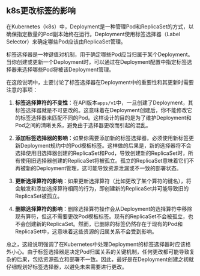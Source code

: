 ## k8s更改标签的影响

在Kubernetes（k8s）中，Deployment是一种管理Pod和ReplicaSet的方式，以确保指定数量的Pod副本始终在运行。Deployment使用标签选择器（Label Selector）来确定哪些Pod应该由ReplicaSet管理。

标签选择器是一种键值对机制，用于确定哪些Pod应当归属于某个Deployment。当你创建或更新一个Deployment时，可以通过在Deployment配置中指定标签选择器来选择哪些Pod将被该Deployment管理。

在这段说明中，主要讨论了标签选择器在Deployment中的重要性和其更新时需要注意的事项：

1. **标签选择算符的不变性**：在API版本`apps/v1`中，一旦创建了Deployment，其标签选择器就是不可更改的。这意味着在Deployment创建后，你不能修改它的标签选择器来匹配不同的Pod。这样设计的目的是为了维护Deployment和Pod之间的清晰关系，避免由于选择器更改而引起的混乱。

2. **添加标签选择器的影响**：如果你需要添加新的标签选择器，必须使用新标签更新Deployment规约中的Pod模板标签。这样做的后果是，新的选择器将不会选择使用旧选择器创建的ReplicaSet和Pod，导致创建新的ReplicaSet时，所有使用旧选择器创建的ReplicaSet将被孤立。孤立的ReplicaSet意味着它们不再被新的Deployment管理，这可能导致资源泄漏或不一致的部署状态。

3. **更新选择算符的影响**：如果更新选择算符（比如更改了某个算符的键名），将会触发和添加选择算符相同的行为，即创建新的ReplicaSet并可能导致旧的ReplicaSet被孤立。

4. **删除选择算符的影响**：删除选择算符操作会从Deployment的选择算符中移除现有算符，但这不需要更改Pod模板标签。现有的ReplicaSet不会被孤立，也不会创建新的ReplicaSet。然而，已删除的标签仍然存在于现有的Pod和ReplicaSet中，这意味着这些资源的归属关系不会受到影响。

总之，这段说明强调了在Kubernetes中处理Deployment的标签选择器时应该格外小心。由于标签选择器是决定Pod归属关系的关键机制，任何更改都可能导致复杂的后果，包括资源孤立和部署不一致。因此，最好是在Deployment创建之初就仔细规划好标签选择器，以避免未来需要进行更改。

